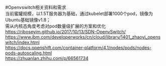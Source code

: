 #Openvswitch相关资料和需求  
当前蜜罐规模，以1.5T服务器为基础，通过kubelet部署1000个pod，镜像为Ubuntu基础镜像v1.8；  
需从内核态角度考虑对pod数量级扩展的方案和优化  
https://riboseyim.github.io/2017/10/13/SDN-OpenvSwitch/  
https://www.ibm.com/developerworks/cn/cloud/library/1401_zhaoyi_openswitch/index.html  
https://docs.openshift.com/container-platform/4.1/nodes/pods/nodes-pods-autoscaling.html  
https://zhuanlan.zhihu.com/p/66561734
